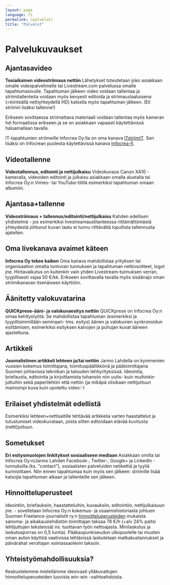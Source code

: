 ```yaml
---
layout: page
language: fi
permalink: /palvelut/
title: "Palvelut"
---
```



Palvelukuvaukset
================

Ajantasavideo
-------------
**Tosiaikainen videostriimaus nettiin**
Lähetykset toteutetaan joko asiakkaan omalle videopalvelimelle tai Livestream.com palvelussa omalle tapahtumasivulle. Tapahtuman jälkeen video voidaan tallentaa ja striimitallenteita voidaan myös kevyesti editoida ja striimauslaatuisena (=kiinteällä nettiyhteydellä HD) katsella myös tapahtuman jälkeen. (Eli striimin lisäksi tallenne!) 

Erikseen sovittaessa striimattava materiaali voidaan tallentaa myös kameran hd-formaatissa erikseen ja se on asiakkaan vapaasti käytettävissä haluamallaan tavalla.

IT-tapahtumien striimeille Infocrea Oy:lla on oma kanava [ITstriimIT](https://new.livestream.com/ITstriimIT). Sen lisäksi on Infocrean puolesta käytettävissä kanava [Infocrea-fi](https://new.livestream.com/Infocrea-fi). 

Videotallenne
-------------
**Videotallennus, editointi ja nettijulkaisu**
Videokuvaus Canon XA10 -kameralla, videoiden editointi ja julkaisu asiakkaan omalla alustalla tai Infocrea Oy:n Vimeo- tai YouTube-tilillä esimerkiksi tapahtuman omaan albumiin.

Ajantasa+tallenne
------------------
**Videostriimaus + tallennus/editointi/nettijulkaisu**
Kahden edellisen yhdistelmä - jos esimerkiksi livestreamaustilanteessa riittämättömästä yhteydestä johtunut kuvan laatu ei tunnu riittävältä lopullista tallennusta ajatellen.

Oma livekanava avaimet käteen
-----------------------------
**Infocrea Oy tekee kaiken**
Oma kanava mahdollistaa yrityksen tai organisaation omalta tuntuvan tunnuksen ja tapahtuman nettiosoitteet, logot jne. Hintavaikutus on kuitenkin vain yhden Livestream-tunnuksen verran, tyypillisesti vajaa 50 €/kk. Erikseen sovittavalla tavalla myös sisäänajo oman striimikanavan itsenäiseen käyttöön. 

Äänitetty valokuvatarina
------------------------
**QUICKprese-ääni- ja valokuvaesitys nettiin**
QUICKprese on Infocrea Oy:n omaa kehitystyötä. Se mahdollistaa tapahtuman (esimerkiksi ja tyypillisimmillään seminaari- tms. esitys) äänen ja valokuvien synkronoidun esittämisen, esimerkiksi esityksen kalvojen ja puhujan kuvat ääneen ajastettuna.

Artikkeli
---------
**Journalistinen artikkeli lehteen ja/tai nettiin**
Jarmo Lahdella on kymmenien vuosien kokemus toimittajana, toimituspäällikkönä ja päätoimittajana Suomen johtavissa tekniikan ja talouden lehtiyrityksissä. Ideointia, briefausta, editointia ja kirjoittamista tuhansiin niin uutis- kuin muihinkin juttuihin sekä paperilehtiin että nettiin (ja mikäpä olisikaan nettijuttuun mainiompi kuva kuin upotettu video:-)

Erilaiset yhdistelmät edellistä
--------------------------------
Esimerkiksi lehteen+nettisaitille tehtävää artikkelia varten haastattelut ja tutustumiset videokuvataan, joista sitten editoidaan elävää kuvitusta (netti)juttuun.

Sometukset
----------
**Eri esitysmuotojen linkitykset sosiaaliseen mediaan**
Asiakkaan omilla tai Infocrea Oy:n/Jarmo Lahden Facebook-, Twitter-, Google+ ja LinkedIn -tunnuksilla (ks. "contact"), sosiaalisten palveluiden netikettiä ja tyyliä kunnioittaen. Niin ennen tapahtumaa kuin myös sen jälkeen: striimille lisää katsojia tapahtuman aikaan ja tallenteille sen jälkeen.

Hinnoitteluperusteet
--------------------
Ideointiin, briefauksiin, haastatteluihin, kuvauksiin, editointiin, nettijulkaisuun jne. - sovelletaan Infocrea Oy:n kokemus- ja osaamishistoriasta johtuen Suomen Freelance-journalistit ry:n [hinnoitteluperusteiden](http://uusi.freet.fi/palkkiot-ja-sopimukset/miten-free-journalisti-hinnoittelee-tyonsa/) mukaista sanoma- ja aikakauslehdistön toimittajan taksaa 78 €/h (+alv 24% paitsi lehtijuttujen teksteissä) ns. tuottavan työn nettoajasta. Minilaskutus ja laskutusporras on 0,5 tuntia). Pääkaupunkiseudun ulkopuolelle tai muuten oman auton käyttöä vaativissa tehtävissä laskutetaan matkakustannukset ja päivärahat verottajan voimassaolevin taksoin.

Yhteistyömahdollisuuksia?
-------------------------
Keskustelemme  mielellämme ideoivasti ylläkuvattujen hinnoitteluperusteiden luovista win-win -vaihtoehdoista.